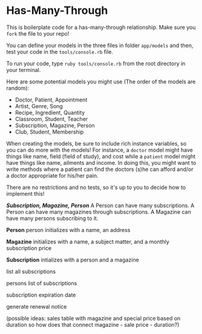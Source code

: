# Has-Many-Through

This is boilerplate code for a has-many-through relationship. Make sure you `fork` the file to your repo!

You can define your models in the three files in folder `app/models` and then, test your code in the `tools/console.rb` file.

To run your code, type `ruby tools/console.rb` from the root directory in your terminal.

Here are some potential models you might use (The order of the models are random):

- Doctor, Patient, Appointment
- Artist, Genre, Song
- Recipe, Ingredient, Quantity
- Classroom, Student, Teacher
- Subscription, Magazine, Person
- Club, Student, Membership

When creating the models, be sure to include rich instance variables, so you can do more with the models! For instance, a `doctor` model might have things like name, field (field of study), and cost while a `patient` model might have things like name, ailments and income. In doing this, you might want to write methods where a patient can find the doctors (s)he can afford and/or a doctor appropriate for his/her pain.

There are no restrictions and no tests, so it's up to you to decide how to implement this!

***Subscription, Magazine, Person***
A Person can have many subscriptions. A Person can have many magazines through subscriptions.
A Magazine can have many persons subscribing to it.

**Person**
person initializes with a name, an address


**Magazine**
initializes with a name, a subject matter, and a monthly subscription price

**Subscription**
intializes with a person and a magazine


list all subscriptions

persons list of subscriptions

subscription expiration date

generate renewal notice

(possible ideas:
sales table with magazine and special price based on duration
so how does that connect magazine - sale price - duration?)